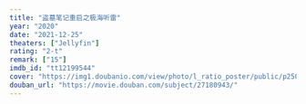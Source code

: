 ```yaml
---
title: "盗墓笔记重启之极海听雷"
year: "2020"
date: "2021-12-25"
theaters: ["Jellyfin"]
rating: "2-t"
remark: ["15"]
imdb_id: "tt12199544"
cover: "https://img1.doubanio.com/view/photo/l_ratio_poster/public/p2503197639.jpg"
douban_url: "https://movie.douban.com/subject/27180943/"
---
```

